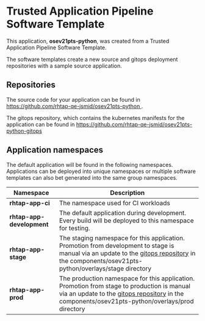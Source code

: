 # Trusted Application Pipeline Software Template

This application, **osev21pts-python**, was created from a Trusted Application Pipeline Software Template.

The software templates create a new source and gitops deployment repositories with a sample source application. 

## Repositories

The source code for your application can be found in [https://github.com/rhtap-qe-jsmid/osev21pts-python ](https://github.com/rhtap-qe-jsmid/osev21pts-python ).
 
The gitops repository, which contains the kubernetes manifests for the application can be found in 
[https://github.com/rhtap-qe-jsmid/osev21pts-python-gitops ](https://github.com/rhtap-qe-jsmid/osev21pts-python-gitops ) 

## Application namespaces 

The default application will be found in the following namespaces. Applications can be deployed into unique namespaces or multiple software templates can also bet generated into the same group namespaces.  

|  Namespace   |  Description   |  
| -------- | -------- |
| **rhtap-app-ci** | The namespace used for CI workloads |
| **rhtap-app-development** | The default application during development. Every build will be deployed to this namespace for testing. |
| **rhtap-app-stage** | The staging namespace for this application. Promotion from development to stage is manual via an update to the [gitops repository](https://github.com/rhtap-qe-jsmid/osev21pts-python-gitops ) in the components/osev21pts-python/overlays/stage directory |
| **rhtap-app-prod** | The production namespace for this application. Promotion from stage to production is manual via an update to the [gitops repository](https://github.com/rhtap-qe-jsmid/osev21pts-python-gitops ) in the components/osev21pts-python/overlays/prod directory |